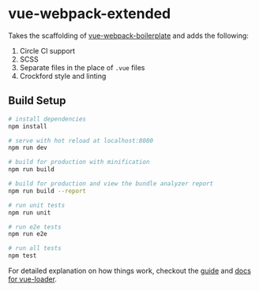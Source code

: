 # vue-webpack-extended

Takes the scaffolding of [vue-webpack-boilerplate](https://github.com/vuejs-templates/webpack) and adds the following:
1) Circle CI support
2) SCSS
3) Separate files in the place of `.vue` files
4) Crockford style and linting

## Build Setup

``` bash
# install dependencies
npm install

# serve with hot reload at localhost:8080
npm run dev

# build for production with minification
npm run build

# build for production and view the bundle analyzer report
npm run build --report

# run unit tests
npm run unit

# run e2e tests
npm run e2e

# run all tests
npm test
```

For detailed explanation on how things work, checkout the [guide](http://vuejs-templates.github.io/webpack/) and [docs for vue-loader](http://vuejs.github.io/vue-loader).
